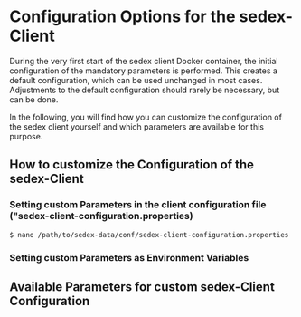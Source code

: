 # Configuration Options for the sedex-Client

During the very first start of the sedex client Docker container, the initial configuration of the mandatory parameters is performed.
This creates a default configuration, which can be used unchanged in most cases.
Adjustments to the default configuration should rarely be necessary, but can be done.

In the following, you will find how you can customize the configuration of the sedex client yourself and which parameters are available for this purpose.


## How to customize the Configuration of the sedex-Client


### Setting custom Parameters in the client configuration file ("sedex-client-configuration.properties)

```console
$ nano /path/to/sedex-data/conf/sedex-client-configuration.properties
```

### Setting custom Parameters as Environment Variables


## Available Parameters for custom sedex-Client Configuration